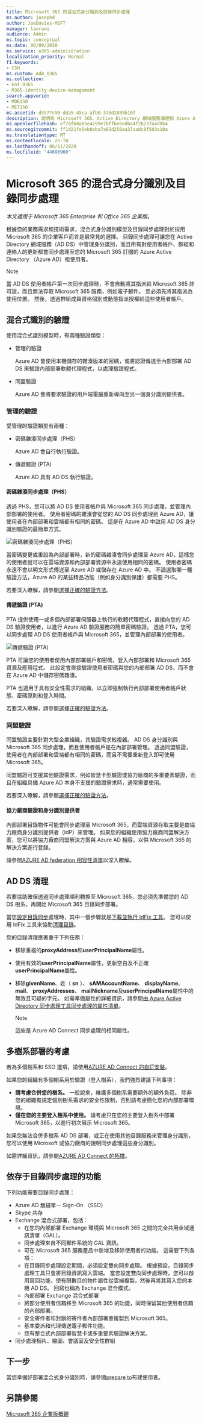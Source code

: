 ```yaml
---
title: Microsoft 365 的混合式身分識別及目錄同步處理
ms.author: josephd
author: JoeDavies-MSFT
manager: laurawi
audience: Admin
ms.topic: conceptual
ms.date: 06/09/2020
ms.service: o365-administration
localization_priority: Normal
f1.keywords:
- CSH
ms.custom: Adm_O365
ms.collection:
- Ent_O365
- M365-identity-device-management
search.appverid:
- MOE150
- MET150
ms.assetid: d3577c90-dda5-45ca-afb0-370d2889b10f
description: 說明與 Microsoft 365、Active Directory 網域服務清理和 Azure Active Directory Connect 工具的目錄同步處理。
ms.openlocfilehash: ef7af68a65e4799e7bffbe6edba4f2b237a4d8b4
ms.sourcegitcommit: ff1d21fe5eb8eba7a65d250aa37aadc8f503a10a
ms.translationtype: MT
ms.contentlocale: zh-TW
ms.lasthandoff: 06/11/2020
ms.locfileid: "44698960"
---
```

# <a name="hybrid-identity-and-directory-synchronization-for-microsoft-365"></a>Microsoft 365 的混合式身分識別及目錄同步處理

*本文適用于 Microsoft 365 Enterprise 和 Office 365 企業版。*

根據您的業務需求和技術需求，混合式身分識別模型及目錄同步處理對於採用 Microsoft 365 的企業客戶而言是最常見的選擇。 目錄同步處理可讓您在 Active Directory 網域服務（AD DS）中管理身分識別，而且所有對使用者帳戶、群組和連絡人的更新都會同步處理至您的 Microsoft 365 訂閱的 Azure Active Directory （Azure AD）租使用者。

>[!Note]
>當 AD DS 使用者帳戶第一次同步處理時，不會自動將其指派給 Microsoft 365 許可證，而且無法存取 Microsoft 365 服務，例如電子郵件。 您必須先將其指派為使用位置。 然後，透過群組成員資格個別或動態指派授權給這些使用者帳戶。
>

## <a name="authentication-for-hybrid-identity"></a>混合式識別的驗證

使用混合式識別模型時，有兩種驗證類型：

- 管理的驗證

  Azure AD 會使用本機儲存的雜湊版本的密碼，或將認證傳送至內部部署 AD DS 來驗證內部部署軟體代理程式，以處理驗證程式。

- 同盟驗證

  Azure AD 會將要求驗證的用戶端電腦重新導向至另一個身分識別提供者。

### <a name="managed-authentication"></a>管理的驗證

受管理的驗證類型有兩種：

- 密碼雜湊同步處理（PHS）

  Azure AD 會自行執行驗證。

- 傳遞驗證 (PTA)

  Azure AD 具有 AD DS 執行驗證。


#### <a name="password-hash-synchronization-phs"></a>密碼雜湊同步處理（PHS）

透過 PHS，您可以將 AD DS 使用者帳戶與 Microsoft 365 同步處理，並管理內部部署的使用者。 使用者密碼的雜湊會從您的 AD DS 同步處理到 Azure AD，讓使用者在內部部署和雲端都有相同的密碼。 這是在 Azure AD 中啟用 AD DS 身分識別驗證的最簡單方式。 

![密碼雜湊同步處理（PHS）](./media/plan-for-directory-synchronization/phs-authentication.png)

當密碼變更或重設為內部部署時，新的密碼雜湊會同步處理至 Azure AD，這樣您的使用者就可以在雲端資源和內部部署資源中永遠使用相同的密碼。 使用者密碼永遠不會以明文形式傳送至 Azure AD 或儲存在 Azure AD 中。 不論選取哪一種驗證方法，Azure AD 的某些精品功能（例如身分識別保護）都需要 PHS。
  
若要深入瞭解，請參閱[選擇正確的驗證方法](https://docs.microsoft.com/azure/active-directory/hybrid/choose-ad-authn)。
  
#### <a name="pass-through-authentication-pta"></a>傳遞驗證 (PTA)

PTA 提供使用一或多個內部部署伺服器上執行的軟體代理程式，直接向您的 AD DS 驗證使用者，以進行 Azure AD 驗證服務的簡單密碼驗證。 透過 PTA，您可以同步處理 AD DS 使用者帳戶與 Microsoft 365，並管理內部部署的使用者。 

![傳遞驗證 (PTA)](./media/plan-for-directory-synchronization/pta-authentication.png)

PTA 可讓您的使用者使用內部部署帳戶和密碼，登入內部部署和 Microsoft 365 資源及應用程式。 此設定會直接驗證使用者密碼與您的內部部署 AD DS，而不會在 Azure AD 中儲存密碼雜湊。 

PTA 也適用于具有安全性需求的組織，以立即強制執行內部部署使用者帳戶狀態、密碼原則和登入時間。 
  
若要深入瞭解，請參閱[選擇正確的驗證方法](https://docs.microsoft.com/azure/active-directory/hybrid/choose-ad-authn)。
  
### <a name="federated-authentication"></a>同盟驗證

同盟驗證主要針對大型企業組織，其驗證需求較複雜。 AD DS 身分識別與 Microsoft 365 同步處理，而且使用者帳戶是在內部部署管理。 透過同盟驗證，使用者在內部部署和雲端都有相同的密碼，而且不需要重新登入即可使用 Microsoft 365。 

同盟驗證可支援其他驗證需求，例如智慧卡型驗證或協力廠商的多重要素驗證，而且在組織具備 Azure AD 本身不支援的驗證需求時，通常需要使用。
 
若要深入瞭解，請參閱[選擇正確的驗證方法](https://docs.microsoft.com/azure/active-directory/hybrid/choose-ad-authn)。
  
#### <a name="third-party-authentication-and-identity-providers"></a>協力廠商驗證和身分識別提供者

內部部署目錄物件可能會同步處理至 Microsoft 365，而雲端資源存取主要是由協力廠商身分識別提供者（IdP）來管理。 如果您的組織使用協力廠商同盟解決方案，您可以將協力廠商同盟解決方案與 Azure AD 相容，以供 Microsoft 365 的解決方案進行登錄。
  
請參閱[AZURE AD federation 相容性清單](https://docs.microsoft.com/azure/active-directory/connect/active-directory-aadconnect-federation-compatibility)以深入瞭解。
  
## <a name="ad-ds-cleanup"></a>AD DS 清理

若要協助確保透過同步處理順利轉換至 Microsoft 365，您必須先準備您的 AD DS 樹系，再開始 Microsoft 365 目錄同步部署。
  
當您[設定目錄同步](set-up-directory-synchronization.md)處理時，其中一個步驟就是[下載並執行 IdFix 工具](install-and-run-idfix.md)。 您可以使用 IdFix 工具來協助[清理目錄](prepare-directory-attributes-for-synch-with-idfix.md)。
  
您的目錄清理應著重于下列任務：

- 移除重複的**proxyAddress**和**userPrincipalName**屬性。
- 使用有效的**userPrincipalName**屬性，更新空白及不正確**userPrincipalName**屬性。
- 移除**givenName**、姓（ **sn** ）、 **sAMAccountName**、 **displayName**、 **mail**、 **proxyAddresses**、 **mailNickname**及**userPrincipalName**屬性中的無效且可疑的字元。 如需準備屬性的詳細資訊，請參閱[由 Azure Active Directory 同步處理工具同步處理的屬性清單](https://go.microsoft.com/fwlink/p/?LinkId=396719)。

    > [!NOTE]
    > 這些是 Azure AD Connect 同步處理的相同屬性。 
  
## <a name="multi-forest-deployment-considerations"></a>多樹系部署的考慮

若為多個樹系和 SSO 選項，請使用[AZURE AD Connect 的自訂安裝](https://go.microsoft.com/fwlink/p/?LinkId=698430)。
  
如果您的組織有多個樹系用於驗證（登入樹系），我們強烈建議下列事項：
  
- **請考慮合併您的樹系。** 一般說來，維護多個樹系需要額外的額外負荷。 除非您的組織有規定個別樹系需求的安全性限制，否則請考慮簡化您的內部部署環境。
- **僅在您的主要登入樹系中使用。** 請考慮只在您的主要登入樹系中部署 Microsoft 365，以進行初次展示 Microsoft 365。 

如果您無法合併多樹系 AD DS 部署，或正在使用其他目錄服務來管理身分識別，您可以使用 Microsoft 或協力廠商的說明同步處理這些身分識別。
  
如需詳細資訊，請參閱[AZURE AD Connect 的拓撲](https://docs.microsoft.com/azure/active-directory/hybrid/plan-connect-topologies)。
  
## <a name="features-that-are-dependent-on-directory-synchronization"></a>依存于目錄同步處理的功能
  
下列功能需要目錄同步處理：
  
- Azure AD 無縫單一 Sign-On （SSO）
- Skype 共存
- Exchange 混合式部署，包括：
  - 在您的內部部署 Exchange 環境與 Microsoft 365 之間的完全共用全域通訊清單（GAL）。
  - 同步處理來自不同郵件系統的 GAL 資訊。
  - 可在 Microsoft 365 服務產品中新增及移除使用者的功能。 這需要下列各項：
  - 在目錄同步處理設定期間，必須設定雙向同步處理。 根據預設，目錄同步處理工具只會將目錄資訊寫入雲端。 當您設定雙向同步處理時，您可以啟用寫回功能，使有限數目的物件屬性從雲端複製，然後再將其寫入您的本機 AD DS。 回寫也稱為 Exchange 混合模式。 
  - 內部部署 Exchange 混合式部署
  - 將部分使用者信箱移至 Microsoft 365 的功能，同時保留其他使用者信箱的內部部署。
  - 安全寄件者和封鎖的寄件者內部部署會複製到 Microsoft 365。
  - 基本委派和代理傳送電子郵件功能。
  - 您有整合式內部部署智慧卡或多重要素驗證解決方案。
- 同步處理相片、縮圖、會議室及安全性群組

## <a name="next-step"></a>下一步

當您準備好部署混合式身分識別時，請參閱[prepare to](prepare-for-directory-synchronization.md)布建使用者。
  
## <a name="see-also"></a>另請參閱

[Microsoft 365 企業版概觀](https://docs.microsoft.com/microsoft-365/enterprise/microsoft-365-overview)

